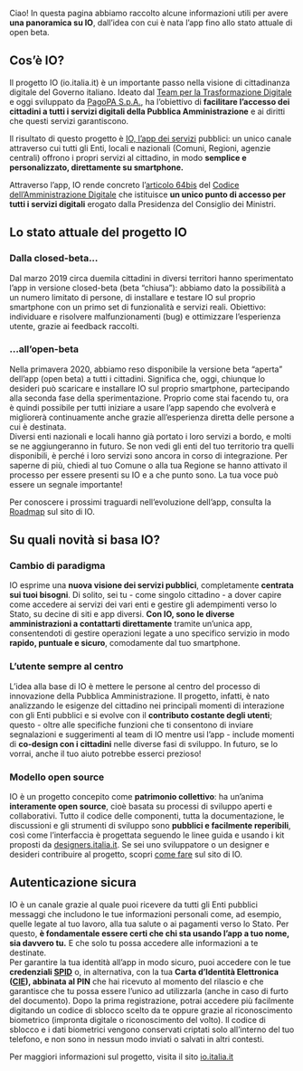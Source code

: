 Ciao! In questa pagina abbiamo raccolto alcune informazioni utili per avere **una panoramica su IO**, dall’idea con cui è nata l’app fino allo stato attuale di open beta. 

**Cos’è IO?**
-------------
Il progetto IO (io.italia.it) è un importante passo nella visione di cittadinanza digitale del Governo italiano. Ideato dal [Team per la Trasformazione Digitale](https://teamdigitale.governo.it/) e oggi sviluppato da [PagoPA S.p.A.](https://www.pagopa.it/), ha l’obiettivo di **facilitare l’accesso dei cittadini a tutti i servizi digitali della Pubblica Amministrazione** e ai diritti che questi servizi garantiscono. 

Il risultato di questo progetto è [IO, l’app dei servizi](https://io.italia.it/) pubblici: un unico canale attraverso cui tutti gli Enti, locali e nazionali (Comuni, Regioni, agenzie centrali) offrono i propri servizi al cittadino, in modo **semplice e personalizzato, direttamente su smartphone.**

Attraverso l’app, IO rende concreto l’[articolo 64bis](https://docs.italia.it/italia/piano-triennale-ict/codice-amministrazione-digitale-docs/it/v2017-12-13/_rst/capo5_sezione3_art64-bis.html) del [Codice dell’Amministrazione Digitale](https://docs.italia.it/italia/piano-triennale-ict/codice-amministrazione-digitale-docs/it/v2017-12-13/index.html) che istituisce **un unico punto di accesso per tutti i servizi digitali** erogato dalla Presidenza del Consiglio dei Ministri.

**Lo stato attuale del progetto IO**
------------------------------------
### Dalla closed-beta...

Dal marzo 2019 circa duemila cittadini in diversi territori hanno sperimentato l’app in versione closed-beta (beta “chiusa”): abbiamo dato la possibilità a un numero limitato di persone, di installare e testare IO sul proprio smartphone con un primo set di funzionalità e servizi reali. Obiettivo: individuare e risolvere malfunzionamenti (bug) e ottimizzare l’esperienza utente, grazie ai feedback raccolti.

### ...all’open-beta 

Nella primavera 2020, abbiamo reso disponibile la versione beta “aperta” dell’app (open beta) a tutti i cittadini. Significa che, oggi, chiunque lo desideri può scaricare e installare IO sul proprio smartphone, partecipando alla seconda fase della sperimentazione. Proprio come stai facendo tu, ora è quindi possibile per tutti iniziare a usare l’app sapendo che evolverà e migliorerà continuamente anche grazie all’esperienza diretta delle persone a cui è destinata.<br/>
Diversi enti nazionali e locali hanno già portato i loro servizi a bordo, e molti se ne aggiungeranno in futuro. Se non vedi gli enti del tuo territorio tra quelli disponibili, è perché i loro servizi sono ancora in corso di integrazione. Per saperne di più, chiedi al tuo Comune o alla tua Regione se hanno attivato il processo per essere presenti su IO e a che punto sono. La tua voce può essere un segnale importante!

Per conoscere i prossimi traguardi nell’evoluzione dell’app, consulta la [Roadmap](https://io.italia.it/roadmap/#nextsteps) sul sito di IO.

**Su quali novità si basa IO?**
-------------------------------
### Cambio di paradigma 
IO esprime una **nuova visione dei servizi pubblici**, completamente **centrata sui tuoi bisogni**. Di solito, sei tu - come singolo cittadino - a dover capire come accedere ai servizi dei vari enti e gestire gli adempimenti verso lo Stato, su decine di siti e app diversi. **Con IO, sono le diverse amministrazioni a contattarti direttamente** tramite un’unica app, consentendoti di gestire operazioni legate a uno specifico servizio in modo **rapido, puntuale e sicuro**, comodamente dal tuo smartphone. 

### L’utente sempre al centro
L’idea alla base di IO è mettere le persone al centro del processo di innovazione della Pubblica Amministrazione. Il progetto, infatti, è nato analizzando le esigenze del cittadino nei principali momenti di interazione con gli Enti pubblici e si evolve con il **contributo costante degli utenti**; questo - oltre alle specifiche funzioni che ti consentono di inviare segnalazioni e suggerimenti al team di IO mentre usi l’app - include momenti di **co-design con i cittadini** nelle diverse fasi di sviluppo. In futuro, se lo vorrai, anche il tuo aiuto potrebbe esserci prezioso!

### Modello open source
IO è un progetto concepito come **patrimonio collettivo**: ha un’anima **interamente open source**, cioè basata su processi di sviluppo aperti e collaborativi. Tutto il codice delle componenti, tutta la documentazione, le discussioni e gli strumenti di sviluppo sono **pubblici e facilmente reperibili**, così come l’interfaccia è progettata seguendo le linee guida e usando i kit proposti da [designers.italia.it](https://designers.italia.it). Se sei uno sviluppatore o un designer e desideri contribuire al progetto, scopri [come fare](https://io.italia.it/sviluppatori/) sul sito di IO.

**Autenticazione sicura**
-------------------------
IO è un canale grazie al quale puoi ricevere da tutti gli Enti pubblici messaggi che includono le tue informazioni personali come, ad esempio, quelle legate al tuo lavoro, alla tua salute o ai pagamenti verso lo Stato. Per questo, **è fondamentale essere certi che chi sta usando l’app a tuo nome, sia davvero tu.** E che solo tu possa accedere alle informazioni a te destinate.<br/>
Per garantire la tua identità all’app in modo sicuro, puoi accedere con le tue **credenziali [SPID](https://innovazione.gov.it/it/progetti/spid/)** o, in alternativa, con la tua **Carta d’Identità Elettronica ([CIE](https://innovazione.gov.it/it/progetti/cie/)), abbinata al PIN** che hai ricevuto al momento del rilascio e che garantisce che tu possa essere l’unico ad utilizzarla (anche in caso di furto del documento). Dopo la prima registrazione, potrai accedere più facilmente digitando un codice di sblocco scelto da te oppure grazie al riconoscimento biometrico (impronta digitale o riconoscimento del volto). Il codice di sblocco e i dati biometrici vengono conservati criptati solo all’interno del tuo telefono, e non sono in nessun modo inviati o salvati in altri contesti. 

Per maggiori informazioni sul progetto, visita il sito [io.italia.it](http://io.italia.it)
